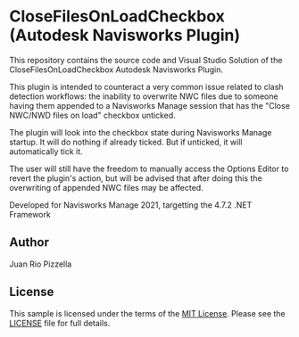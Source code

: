 # CloseFilesOnLoadCheckbox (Autodesk Navisworks Plugin)

This repository contains the source code and Visual Studio Solution of the CloseFilesOnLoadCheckbox Autodesk Navisworks Plugin.

This plugin is intended to counteract a very common issue related to clash detection workflows: the inability to overwrite NWC files due to someone having them appended to a Navisworks Manage session that has the "Close NWC/NWD files on load" checkbox unticked.

The plugin will look into the checkbox state during Navisworks Manage startup. It will do nothing if already ticked. But if unticked, it will automatically tick it.

The user will still have the freedom to manually access the Options Editor to revert the plugin's action, but will be advised that after doing this the overwriting of appended NWC files may be affected.


Developed for Navisworks Manage 2021, targetting the 4.7.2 .NET Framework


## Author

Juan Rio Pizzella


## License

This sample is licensed under the terms of the [MIT License](http://opensource.org/licenses/MIT).
Please see the [LICENSE](LICENSE) file for full details.
